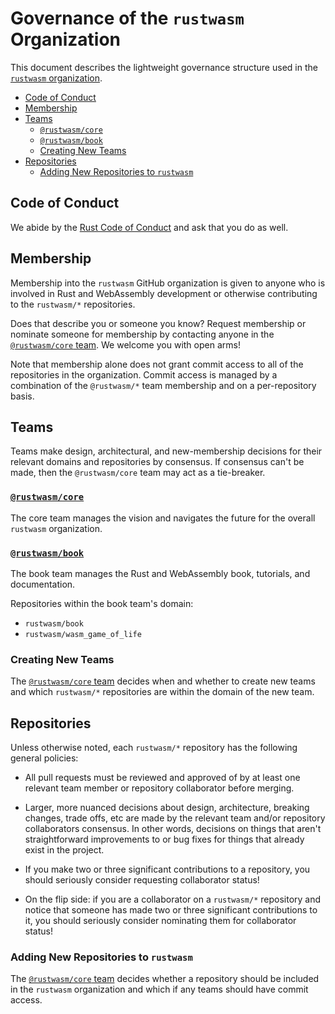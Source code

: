 # Governance of the `rustwasm` Organization

This document describes the lightweight governance structure used in the
[`rustwasm` organization][org].

- [Code of Conduct](#code-of-conduct)
- [Membership](#membership)
- [Teams](#teams)
  - [`@rustwasm/core`](#rustwasmcore)
  - [`@rustwasm/book`](#rustwasmbook)
  - [Creating New Teams](#creating-new-teams)
- [Repositories](#repositories)
  - [Adding New Repositories to `rustwasm`](#adding-new-repositories-to-rustwasm)

## Code of Conduct

We abide by the [Rust Code of Conduct][conduct] and ask that you do as well.

## Membership

Membership into the `rustwasm` GitHub organization is given to anyone who is
involved in Rust and WebAssembly development or otherwise contributing to the
`rustwasm/*` repositories.

Does that describe you or someone you know? Request membership or nominate
someone for membership by contacting anyone in the [`@rustwasm/core`
team][core-team]. We welcome you with open arms!

Note that membership alone does not grant commit access to all of the
repositories in the organization. Commit access is managed by a combination of
the `@rustwasm/*` team membership and on a per-repository basis.

## Teams

Teams make design, architectural, and new-membership decisions for their
relevant domains and repositories by consensus. If consensus can't be made, then
the `@rustwasm/core` team may act as a tie-breaker.

### [`@rustwasm/core`][core-team]

The core team manages the vision and navigates the future for the overall
`rustwasm` organization.

### [`@rustwasm/book`][book-team]

The book team manages the Rust and WebAssembly book, tutorials, and
documentation.

Repositories within the book team's domain:

* `rustwasm/book`
* `rustwasm/wasm_game_of_life`

### Creating New Teams

The [`@rustwasm/core` team][core-team] decides when and whether to create new
teams and which `rustwasm/*` repositories are within the domain of the new team.

## Repositories

Unless otherwise noted, each `rustwasm/*` repository has the following general
policies:

* All pull requests must be reviewed and approved of by at least one relevant
team member or repository collaborator before merging.

* Larger, more nuanced decisions about design, architecture, breaking changes,
trade offs, etc are made by the relevant team and/or repository collaborators
consensus. In other words, decisions on things that aren't straightforward
improvements to or bug fixes for things that already exist in the project.

* If you make two or three significant contributions to a repository, you should
seriously consider requesting collaborator status!

* On the flip side: if you are a collaborator on a `rustwasm/*` repository and
notice that someone has made two or three significant contributions to it, you
should seriously consider nominating them for collaborator status!

### Adding New Repositories to `rustwasm`

The [`@rustwasm/core` team][core-team] decides whether a repository should be
included in the `rustwasm` organization and which if any teams should have
commit access.

[org]: https://github.com/rustwasm
[conduct]: https://www.rust-lang.org/en-US/conduct.html
[core-team]: https://github.com/orgs/rustwasm/teams/core/members
[book-team]: https://github.com/orgs/rustwasm/teams/book/members
